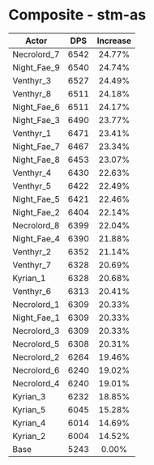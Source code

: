# Composite - stm-as
| Actor | DPS | Increase |
|---|:---:|:---:|
|Necrolord_7|6542|24.77%|
|Night_Fae_9|6540|24.74%|
|Venthyr_3|6527|24.49%|
|Venthyr_8|6511|24.18%|
|Night_Fae_6|6511|24.17%|
|Night_Fae_3|6490|23.77%|
|Venthyr_1|6471|23.41%|
|Night_Fae_7|6467|23.34%|
|Night_Fae_8|6453|23.07%|
|Venthyr_4|6430|22.63%|
|Venthyr_5|6422|22.49%|
|Night_Fae_5|6421|22.46%|
|Night_Fae_2|6404|22.14%|
|Necrolord_8|6399|22.04%|
|Night_Fae_4|6390|21.88%|
|Venthyr_2|6352|21.14%|
|Venthyr_7|6328|20.69%|
|Kyrian_1|6328|20.68%|
|Venthyr_6|6313|20.41%|
|Necrolord_1|6309|20.33%|
|Night_Fae_1|6309|20.33%|
|Necrolord_3|6309|20.33%|
|Necrolord_5|6308|20.31%|
|Necrolord_2|6264|19.46%|
|Necrolord_6|6240|19.02%|
|Necrolord_4|6240|19.01%|
|Kyrian_3|6232|18.85%|
|Kyrian_5|6045|15.28%|
|Kyrian_4|6014|14.69%|
|Kyrian_2|6004|14.52%|
|Base|5243|0.00%|
